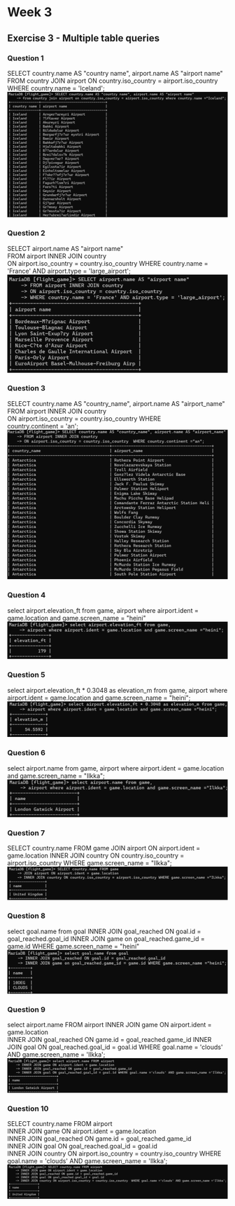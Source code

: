 # Week 3
## Exercise 3 - Multiple table queries
### Question 1
SELECT country.name AS "country name", airport.name AS "airport name"  
FROM country JOIN airport ON country.iso_country = airport.iso_country WHERE country.name = 'Iceland';  
![screenshot](Screenshot1.png)

### Question 2
SELECT airport.name AS "airport name"  
FROM airport INNER JOIN country  
ON airport.iso_country = country.iso_country WHERE country.name = 'France' AND airport.type = 'large_airport';  
![screenshot](Screenshot2.png)

### Question 3
SELECT country.name AS "country_name", airport.name AS "airport_name" 
FROM airport INNER JOIN country  
ON airport.iso_country = country.iso_country WHERE country.continent = 'an';  
![screenshot](Screenshot3.png)

### Question 4
select airport.elevation_ft from game, 
airport where airport.ident = game.location and game.screen_name = "heini"
![screenshot](Screenshot4.png)

### Question 5
select airport.elevation_ft * 0.3048 as elevation_m from game,
airport where airport.ident = game.location and game.screen_name = "heini"; 
![screenshot](Screenshot5.png)

### Question 6
select airport.name from game,
airport where airport.ident = game.location and game.screen_name = "Ilkka"; 
![screenshot](Screenshot6.png)

### Question 7
SELECT country.name FROM game 
JOIN airport ON airport.ident = game.location 
INNER JOIN country ON country.iso_country = airport.iso_country WHERE game.screen_name = "Ilkka";
![screenshot](Screenshot7.png)

### Question 8
select goal.name from goal
INNER JOIN goal_reached ON goal.id = goal_reached.goal_id 
INNER JOIN game on goal_reached.game_id = game.id WHERE game.screen_name = "heini"
![screenshot](Screenshot8.png)

### Question 9
select airport.name FROM airport 
INNER JOIN game ON airport.ident = game.location   
INNER JOIN goal_reached ON game.id = goal_reached.game_id 
INNER JOIN goal ON goal_reached.goal_id = goal.id WHERE goal.name = 'clouds' AND game.screen_name = 'Ilkka';
![screenshot](Screenshot9.png)

### Question 10
SELECT country.name FROM airport  
INNER JOIN game ON airport.ident = game.location  
INNER JOIN goal_reached ON game.id = goal_reached.game_id  
INNER JOIN goal ON goal_reached.goal_id = goal.id  
INNER JOIN country ON airport.iso_country = country.iso_country WHERE goal.name = 'clouds' AND game.screen_name = 'Ilkka'; 
![screenshot](Screenshot10.png)
















